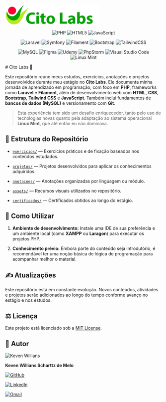 ![Logo do Cito Labs](./assets/cito-labs-logo.png)

<div align="center">

<!-- Linguagens -->
![PHP](https://img.shields.io/badge/php-%23777BB4.svg?style=for-the-badge&logo=php&logoColor=white)
![HTML5](https://img.shields.io/badge/html5-%23E34F26.svg?style=for-the-badge&logo=html5&logoColor=white)
![JavaScript](https://img.shields.io/badge/javascript-%23323330.svg?style=for-the-badge&logo=javascript&logoColor=%23F7DF1E)

<!-- Frameworks -->
![Laravel](https://img.shields.io/badge/laravel-%23FF2D20.svg?style=for-the-badge&logo=laravel&logoColor=white)
![Symfony](https://img.shields.io/badge/symfony-%23000000.svg?style=for-the-badge&logo=symfony&logoColor=white)
![Filament](https://img.shields.io/badge/Filament-FFAA00?style=for-the-badge&logoColor=%23000000)
![Bootstrap](https://img.shields.io/badge/bootstrap-%238511FA.svg?style=for-the-badge&logo=bootstrap&logoColor=white)
![TailwindCSS](https://img.shields.io/badge/tailwindcss-%2338B2AC.svg?style=for-the-badge&logo=tailwind-css&logoColor=white)

<!-- Ferramentas e Plataformas -->
![MySQL](https://img.shields.io/badge/mysql-4479A1.svg?style=for-the-badge&logo=mysql&logoColor=white)
![Figma](https://img.shields.io/badge/figma-%23F24E1E.svg?style=for-the-badge&logo=figma&logoColor=white)
![Udemy](https://img.shields.io/badge/Udemy-A435F0?style=for-the-badge&logo=Udemy&logoColor=white)
![PhpStorm](https://img.shields.io/badge/phpstorm-143?style=for-the-badge&logo=phpstorm&logoColor=black&color=black&labelColor=darkorchid)
![Visual Studio Code](https://img.shields.io/badge/Visual%20Studio%20Code-0078d7.svg?style=for-the-badge&logo=visual-studio-code&logoColor=white)
![Linux Mint](https://img.shields.io/badge/Linux%20Mint-87CF3E?style=for-the-badge&logo=Linux%20Mint&logoColor=white)

</div>
# Cito Labs 🔬

Este repositório reúne meus estudos, exercícios, anotações e projetos desenvolvidos durante meu estágio no **Cito Labs**. Ele documenta minha jornada de aprendizado em programação, com foco em **PHP**, frameworks como **Laravel** e **Filament**, além de desenvolvimento web com **HTML**, **CSS**, **Bootstrap**, **Tailwind CSS** e **JavaScript**. Também inclui fundamentos de **bancos de dados (MySQL)** e versionamento com **Git**.

> Esta experiência tem sido um desafio enriquecedor, tanto pelo uso de tecnologias novas quanto pela adaptação ao sistema operacional **Linux Mint**, que até então eu não dominava.

## 📁 Estrutura do Repositório

- [`exercicios/`](exercicios) — Exercícios práticos e de fixação baseados nos conteúdos estudados.  

- [`projetos/`](projetos) — Projetos desenvolvidos para aplicar os conhecimentos adquiridos.  

- [`anotacoes/`](anotacoes) — Anotações organizadas por linguagem ou módulo.  

- [`assets/`](assets) — Recursos visuais utilizados no repositório.  

- [`certificados/`](certificados) — Certificados obtidos ao longo do estágio.  

## 🚀 Como Utilizar

1. **Ambiente de desenvolvimento:** Instale uma IDE de sua preferência e um ambiente local (como **XAMPP** ou **Laragon**) para executar os projetos PHP.  

2. **Conhecimento prévio:** Embora parte do conteúdo seja introdutório, é recomendável ter uma noção básica de lógica de programação para acompanhar melhor o material.

## ✍️ Atualizações

Este repositório está em constante evolução. Novos conteúdos, atividades e projetos serão adicionados ao longo do tempo conforme avanço no estágio e nos estudos.

## ⚖️ Licença

Este projeto está licenciado sob a [MIT License](LICENSE).

## 👤 Autor

<img src="https://avatars.githubusercontent.com/u/149530293?s=400&u=0b592ae0904b7e03854899df31f95d073194f9cf&v=4" width="100px;" alt="Keven Willians"/>

**Keven Willians Scharttz de Melo**

[![GitHub](https://img.shields.io/badge/-kevenscharttz-black?style=flat-square&logo=GitHub&logoColor=white)](https://github.com/kevenscharttz)  

[![LinkedIn](https://img.shields.io/badge/-kevenscharttz-blue?style=flat-square&logo=Linkedin&logoColor=white)](https://www.linkedin.com/in/kevenscharttz/)  

[![Gmail](https://img.shields.io/badge/-kevenscha@gmail.com-c14438?style=flat-square&logo=Gmail&logoColor=white)](mailto:kevenscha@gmail.com)
